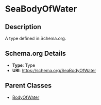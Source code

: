 # SeaBodyOfWater

## Description
A type defined in Schema.org.

## Schema.org Details
- **Type**: Type
- **URI**: https://schema.org/SeaBodyOfWater

## Parent Classes
- [BodyOfWater](../BodyOfWater.md)

